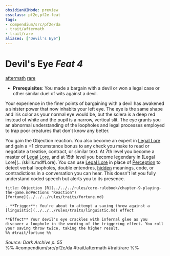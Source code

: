 ```yaml
---
obsidianUIMode: preview
cssclass: pf2e,pf2e-feat
tags:
- compendium/src/pf2e/da
- trait/aftermath
- trait/rare
aliases: ["Devil's Eye"]
---
```

# Devil's Eye  *Feat 4*  
[aftermath](../../rules/traits/aftermath-da.md)  [rare](../../rules/traits/rare.md)  

- **Prerequisites**: You made a bargain with a devil or won a legal case or other similar duel of wits against a devil.

Your experience in the finer points of bargaining with a devil has awakened a sinister power that now inhabits your left eye. The eye is the same shape and iris color as your normal eye would be, but the sclera is a deep red instead of white and the pupil is a narrow, vertical slit. The eye grants you an abnormal understanding of the loopholes and legal processes employed to trap poor creatures that don't know any better.

You gain the Objection reaction. You also become an expert in [Legal Lore](../skills.md#Lore) and gain a +1 
circumstance bonus to any check you make to read or negotiate a treatise, contract, or similar text. At 7th level 
you become a master of [Legal Lore](../skills.md#Lore), and at 15th level you become legendary in [Legal Lore](..
/skills.md#Lore). You can use [Legal Lore](../skills.md#Lore) in place of [Perception](../skills.md#Perception) to 
detect verbal loopholes, double entendres, [hidden](../../rules/conditions.md#Hidden) meanings, code, or 
contradictions in a conversation you can hear. This doesn't let you fully understand coded speech but alerts you to its presence.

```ad-embed-ability
title: Objection [R](../../../rules/core-rulebook/chapter-9-playing-the-game.md#Actions "Reaction")
[fortune](../../../rules/traits/fortune.md)  

- **Trigger**: You're about to attempt a saving throw against a [linguistic](../../../rules/traits/linguistic.md) effect

**Effect** Your devil's eye crackles with infernal glee as you discover a loophole in the wording of the triggering effect. You roll your saving throw twice, taking the higher result.  
%% #trait/fortune %%
```

*Source: Dark Archive p. 55*  
%% #compendium/src/pf2e/da #trait/aftermath #trait/rare %%
